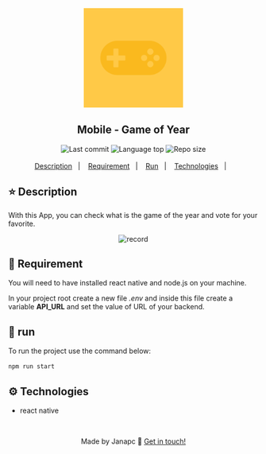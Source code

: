 <div align="center">
  <img style="width:200px; height:200px;" src="./assets/icon.png"/>
  <h2>Mobile - Game of Year</h2>
  <img alt="Last commit" src="https://img.shields.io/github/last-commit/janapc/game-of-year"/>
  <img alt="Language top" src="https://img.shields.io/github/languages/top/janapc/game-of-year"/>
  <img alt="Repo size" src="https://img.shields.io/github/repo-size/janapc/game-of-year"/>
</div>
<br>
<div align="center">
 <a href="#-description">Description</a>&nbsp;&nbsp;&nbsp;|&nbsp;&nbsp;&nbsp;
<a href="#-requirement">Requirement</a>&nbsp;&nbsp;&nbsp;|&nbsp;&nbsp;&nbsp;
<a href="#-run">Run</a>&nbsp;&nbsp;&nbsp;|&nbsp;&nbsp;&nbsp;
<a href="#-technologies">Technologies</a>&nbsp;&nbsp;&nbsp;|&nbsp;&nbsp;&nbsp;
</div>

## ⭐️ Description

With this App, you can check what is the game of the year and vote for your favorite.

<div align="center">

![record](./assets/record.gif)

</div>

## 📍 Requirement

You will need to have installed react native and node.js on your machine.

In your project root create a new file _.env_ and inside this file create a variable **API_URL** and set the value of URL of your backend.

## 🚀 run

To run the project use the command below:

```sh
npm run start
```

## ⚙️ Technologies

- react native

<br>
<span align="center">

Made by Janapc 🤘 [Get in touch!](https://www.linkedin.com/in/janaina-pedrina/)

</span>

